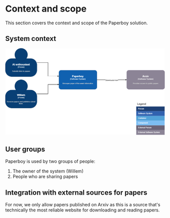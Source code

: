 # Context and scope

This section covers the context and scope of the Paperboy solution.

## System context

![Business context](images/system-context.png)

## User groups

Paperboy is used by two groups of people:

1. The owner of the system (Willem)
2. People who are sharing papers

## Integration with external sources for papers

For now, we only allow papers published on Arxiv as this is a source that's technically the most reliable website
for downloading and reading papers. 
